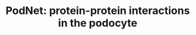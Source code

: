 ---
annotations:
- type: Cell Type Ontology
  value: glomerular visceral epithelial cell
- type: Disease Ontology
  value: kidney disease
- type: Disease Ontology
  value: kidney failure
authors:
- Mkutmon
description: PodNet is a manually curated network of protein-protein interactions
  occurring in the podocyte.
last-edited: 2019-11-28
organisms:
- Homo sapiens
redirect_from:
- /index.php/Pathway:WP4755
- /instance/WP4755
schema-jsonld:
- '@context': https://schema.org/
  '@id': https://wikipathways.github.io/pathways/WP4755.html
  '@type': Dataset
  creator:
    '@type': Organization
    name: WikiPathways
  description: PodNet is a manually curated network of protein-protein interactions
    occurring in the podocyte.
  keywords:
  - PLCE1
  - WIF1
  - CLIC5
  - PIK3R1
  - HIF1A
  - NRP1
  - F11R
  - SPTBN1
  - BIRC5
  - HEY1
  - PTK2
  - CFL1
  - KRT7
  - RHOA
  - VAV2
  - GNE
  - EPAS1
  - LIMS2
  - RARA
  - AGTR1
  - INF2
  - PLEKHH2
  - CYP26A1
  - PSEN2
  - DVL2
  - VDR
  - Cdkn2a
  - AGRN
  - CTNNA1
  - HSPG2
  - NRN1
  - NFATC3
  - CDC42
  - CXCL10
  - MAP1LC3A
  - SDK1
  - SLC29A4
  - Pdcd6ip
  - NRXN1
  - ITGA3
  - PDPN
  - DDR1
  - WASL
  - ARPC2
  - FKTN
  - MYH9
  - ARPC1B
  - TGFBR1
  - PIK3C2A
  - MET
  - CCNI
  - ITGB4
  - ITGA2
  - ADAM10
  - KCNMA1
  - PTGER4
  - CD2AP
  - PXN
  - NOTCH3
  - ARHGAP24
  - PAK1
  - Stra13
  - LMX1B
  - SIRPG
  - SMAD7
  - CTNNA3
  - ITGB1
  - MPZ
  - TGFB2
  - Notch4
  - NPHS1
  - CAPZA2
  - CRIM1
  - CRB2
  - SMAD6
  - LGALS1
  - GRB2
  - PATJ
  - ACTN4
  - VEGFA
  - ITGAV
  - SMURF1
  - ROBO1
  - PDSS2
  - AC068234.1
  - RBPJ
  - SRC
  - INPPL1
  - NOTCH2
  - ANGPT1
  - DDN
  - UCHL1
  - PSEN1
  - EPB41L5
  - CCN1
  - FYN
  - RXRA
  - ZHX3
  - RAC1
  - TNS2
  - CXCL12
  - LAMC1
  - DAG1
  - CXXC5
  - PARD3
  - SH2D4A
  - PAX2
  - WWC1
  - CD151
  - PSENEN
  - LAMA5
  - TLN2
  - KIRREL3
  - PAXIP1
  - BMP7
  - DNM3
  - NES
  - RAB4A
  - NOTCH1
  - TAGLN
  - OLFM1
  - ACTR2
  - PLA2R1
  - PAK2
  - CBL
  - PKD2
  - IGF1
  - OCLN
  - TSG101
  - TGFB1
  - MAPK8IP3
  - ACTR3
  - CAPZA1
  - VCL
  - ZHX2
  - AC027644.4
  - COL4A4
  - KHDRBS3
  - RARB
  - CTNNA2
  - VANGL1
  - LAMB2
  - COL4A5
  - RAB4B
  - ATG5
  - SEMA3F
  - IGF1R
  - SMAD3
  - EGLN2
  - MYO1E
  - ZHX1
  - BRAF
  - ARPC5
  - COL4A3
  - SCEL
  - PRKCI
  - WT1
  - SCRIB
  - ILK
  - CAMK2A
  - Camk2d
  - ANGPTL3
  - UTRN
  - PRKACB
  - RAPGEF2
  - WTIP
  - TCF21
  - PRKCE
  - MYOC
  - TGFB3
  - TRPC6
  - Ctnnd1
  - BCAR1
  - PTPRO
  - DNM1
  - CASK
  - TLN1
  - CUX1
  - ARPC4
  - LRRC7
  - ARPC3
  - BMPR1A
  - NCK2
  - ANGPTL2
  - NCKIPSD
  - P4HA1
  - NCK1
  - EXT1
  - YWHAB
  - BAD
  - KIRREL2
  - PIK3CD
  - RALGPS1
  - ENAH
  - CMIP
  - BCAM
  - VANGL2
  - PIK3CB
  - Cfh
  - NCSTN
  - CRK
  - PALLD
  - LASP1
  - DBN1
  - SHC1
  - SH3KBP1
  - ITGB5
  - TCF3
  - EFNB1
  - Cxadr
  - RAB3A
  - FRAS1
  - ARRB2
  - FAT1
  - CDK5
  - PIK3CA
  - IGFBP2
  - VHLL
  - AKT1
  - KIRREL1
  - ADIPOR1
  - YES1
  - CDKN1C
  - F3
  - CDK5R1
  - PICK1
  - PLAUR
  - CXCL16
  - SNAI1
  - CAMK2B
  - PRKCA
  - COQ6
  - SULF1
  - JUP
  - KANK2
  - NR2F2
  - SYNPO
  - PARD6A
  - APH1A
  - NID1
  - DICER1
  - RPH3A
  - BAIAP2
  - SULT1B1
  - EZR
  - ADCY1
  - CDKN1B
  - Ctsl
  - INSR
  - CDKN1A
  - CSK
  - PPP3CA
  - CCN2
  - MAGI1
  - SPTAN1
  - CCND1
  - ITGA6
  - AC007192.1
  - NPHS2
  - SMAD2
  - TBXA2R
  - CDH3
  - COL18A1
  - RIPOR1
  - SP1
  - MAGI2
  - LDB1
  - SLC4A1
  - SPP1
  - PTGS2
  - Igsf5
  - BCL2
  - ROBO2
  - CTTN
  - DNM2
  - SPARC
  - FOXC2
  - MYH10
  - MAFB
  - APH1B
  - NID2
  - SEMA3A
  - ACTB
  - HIF1AN
  - IGFBP3
  - MC1R
  - ARHGAP35
  - SLC43A1
  - EGLN3
  - PODXL
  - TGFBR2
  - PARVA
  - SLC9A3R2
  - TJP1
  - CAPZB
  - IGFBP7
  - KDR
  - IQGAP1
  - SMARCAL1
  - CGN
  - NTRK3
  - BMP4
  - VASP
  - CAMK2G
  - PLCG1
  - LIMS4
  - CTNNB1
  - SV2B
  - WNT1
  - FCGRT
  - PRKACA
  - ANGPTL4
  - ARHGDIA
  license: CC0
  name: 'PodNet: protein-protein interactions in the podocyte'
seo: CreativeWork
title: 'PodNet: protein-protein interactions in the podocyte'
wpid: WP4755
---